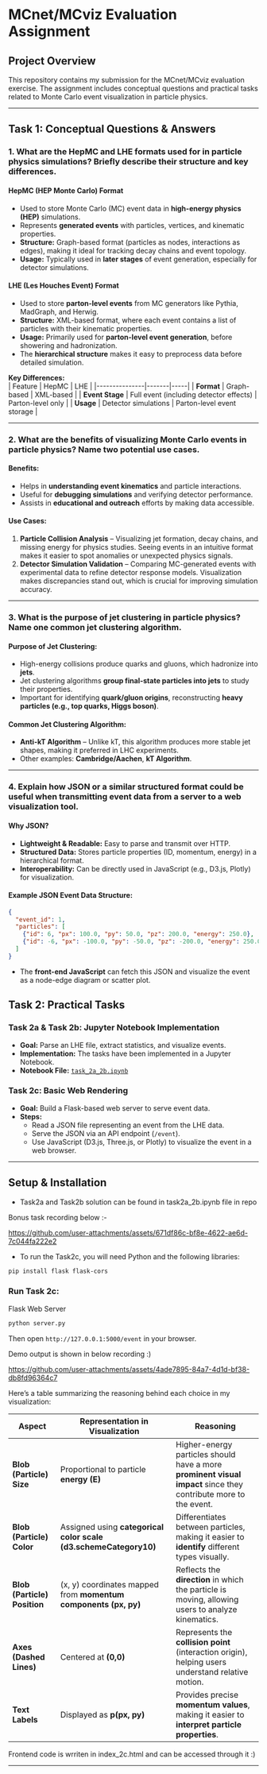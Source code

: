 # MCnet/MCviz Evaluation Assignment

## Project Overview
This repository contains my submission for the MCnet/MCviz evaluation exercise. The assignment includes conceptual questions and practical tasks related to Monte Carlo event visualization in particle physics.

---

## Task 1: Conceptual Questions & Answers

### 1. What are the HepMC and LHE formats used for in particle physics simulations? Briefly describe their structure and key differences.

#### **HepMC (HEP Monte Carlo) Format**
- Used to store Monte Carlo (MC) event data in **high-energy physics (HEP)** simulations.
- Represents **generated events** with particles, vertices, and kinematic properties.
- **Structure:** Graph-based format (particles as nodes, interactions as edges), making it ideal for tracking decay chains and event topology.
- **Usage:** Typically used in **later stages** of event generation, especially for detector simulations.

#### **LHE (Les Houches Event) Format**
- Used to store **parton-level events** from MC generators like Pythia, MadGraph, and Herwig.
- **Structure:** XML-based format, where each event contains a list of particles with their kinematic properties.
- **Usage:** Primarily used for **parton-level event generation**, before showering and hadronization.
- The **hierarchical structure** makes it easy to preprocess data before detailed simulation.

**Key Differences:**  
| Feature        | HepMC | LHE |
|---------------|-------|-----|
| **Format**    | Graph-based | XML-based |
| **Event Stage** | Full event (including detector effects) | Parton-level only |
| **Usage**     | Detector simulations | Parton-level event storage |

---

### 2. What are the benefits of visualizing Monte Carlo events in particle physics? Name two potential use cases.

#### **Benefits:**
- Helps in **understanding event kinematics** and particle interactions.
- Useful for **debugging simulations** and verifying detector performance.
- Assists in **educational and outreach** efforts by making data accessible.

#### **Use Cases:**
1. **Particle Collision Analysis** – Visualizing jet formation, decay chains, and missing energy for physics studies. Seeing events in an intuitive format makes it easier to spot anomalies or unexpected physics signals.
2. **Detector Simulation Validation** – Comparing MC-generated events with experimental data to refine detector response models. Visualization makes discrepancies stand out, which is crucial for improving simulation accuracy.

---

### 3. What is the purpose of jet clustering in particle physics? Name one common jet clustering algorithm.

#### **Purpose of Jet Clustering:**
- High-energy collisions produce quarks and gluons, which hadronize into **jets**.
- Jet clustering algorithms **group final-state particles into jets** to study their properties.
- Important for identifying **quark/gluon origins**, reconstructing **heavy particles (e.g., top quarks, Higgs boson)**.

#### **Common Jet Clustering Algorithm:**
- **Anti-kT Algorithm** – Unlike kT, this algorithm produces more stable jet shapes, making it preferred in LHC experiments.
- Other examples: **Cambridge/Aachen**, **kT Algorithm**.

---

### 4. Explain how JSON or a similar structured format could be useful when transmitting event data from a server to a web visualization tool.

#### **Why JSON?**
- **Lightweight & Readable:** Easy to parse and transmit over HTTP.
- **Structured Data:** Stores particle properties (ID, momentum, energy) in a hierarchical format.
- **Interoperability:** Can be directly used in JavaScript (e.g., D3.js, Plotly) for visualization.

#### **Example JSON Event Data Structure:**
```json
{
  "event_id": 1,
  "particles": [
    {"id": 6, "px": 100.0, "py": 50.0, "pz": 200.0, "energy": 250.0},
    {"id": -6, "px": -100.0, "py": -50.0, "pz": -200.0, "energy": 250.0}
  ]
}
```
- The **front-end JavaScript** can fetch this JSON and visualize the event as a node-edge diagram or scatter plot.



## Task 2: Practical Tasks

### **Task 2a & Task 2b: Jupyter Notebook Implementation**
- **Goal:** Parse an LHE file, extract statistics, and visualize events.
- **Implementation:** The tasks have been implemented in a Jupyter Notebook.
- **Notebook File:** [`task_2a_2b.ipynb`](task_2a_2b.ipynb)

### **Task 2c: Basic Web Rendering**
- **Goal:** Build a Flask-based web server to serve event data.
- **Steps:**
  - Read a JSON file representing an event from the LHE data.
  - Serve the JSON via an API endpoint (`/event`).
  - Use JavaScript (D3.js, Three.js, or Plotly) to visualize the event in a web browser.

---

## Setup & Installation
- Task2a and Task2b solution can be found in task2a_2b.ipynb file in repo


Bonus task recording below :-



https://github.com/user-attachments/assets/671df86c-bf8e-4622-ae6d-7c044fa222e2


- To run the Task2c, you will need Python and the following libraries:
```sh
pip install flask flask-cors
```

### **Run Task 2c:**
 Flask Web Server
```sh
python server.py
```
Then open `http://127.0.0.1:5000/event` in your browser.

Demo output is shown in below recording :)



https://github.com/user-attachments/assets/4ade7895-84a7-4d1d-bf38-db8fd96364c7

Here’s a table summarizing the reasoning behind each choice in my visualization:

| **Aspect**               | **Representation in Visualization** | **Reasoning** |
|--------------------------|------------------------------------|--------------|
| **Blob (Particle) Size** | Proportional to particle **energy (E)** | Higher-energy particles should have a more **prominent visual impact** since they contribute more to the event. |
| **Blob (Particle) Color** | Assigned using **categorical color scale (d3.schemeCategory10)** | Differentiates between particles, making it easier to **identify** different types visually. |
| **Blob (Particle) Position** | (x, y) coordinates mapped from **momentum components (px, py)** | Reflects the **direction** in which the particle is moving, allowing users to analyze kinematics. |
| **Axes (Dashed Lines)** | Centered at **(0,0)** | Represents the **collision point** (interaction origin), helping users understand relative motion. |
| **Text Labels** | Displayed as **p(px, py)** | Provides precise **momentum values**, making it easier to **interpret particle properties**. |





Frontend code is wrriten in index_2c.html and can be accessed through it :)

---


